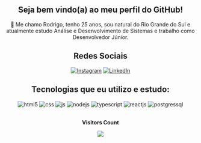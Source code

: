 <div align="center" style="display: inline_block">

## Seja bem vindo(a) ao meu perfil do GitHub!
👋 Me chamo Rodrigo, tenho 25 anos, sou natural do Rio Grande do Sul e atualmente estudo Análise e Desenvolvimento de Sistemas e trabalho como Desenvolvedor Júnior.

<div align="center" style="display: inline_block">

  ## Redes Sociais
[![Instagram](https://img.shields.io/badge/Instagram-E4405F?style=for-the-badge&logo=instagram&logoColor=white)](https://www.instagram.com/rodr.gocardoso)
[![LinkedIn](https://img.shields.io/badge/LinkedIn-0077B5?style=for-the-badge&logo=linkedin&logoColor=white)](https://www.linkedin.com/in/rodrigo-cardoso-0462a1217/)
<div align="center" style="display: inline_block">
  
## Tecnologias que eu utilizo e estudo:
<div align="center" style="display: inline_block">
  <img align="center" alt="html5" src="https://img.shields.io/badge/HTML5-E34F26?style=for-the-badge&logo=html5&logoColor=white" />
  <img align="center" alt="css" src="https://img.shields.io/badge/CSS3-1572B6?style=for-the-badge&logo=css3&logoColor=white" />
  <img align="center" alt="js" src="https://img.shields.io/badge/JavaScript-F7DF1E?style=for-the-badge&logo=javascript&logoColor=black" />
  <img align="center" alt="nodejs" src="https://img.shields.io/badge/Node.js-43853D?style=for-the-badge&logo=node.js&logoColor=white" />
  <img align="center" alt="typescript" src="https://shields.io/badge/TypeScript-3178C6?style=for-the-badge&logo=TypeScript&logoColor=white" />
  <img align="center" alt="reactjs" src="https://img.shields.io/badge/-ReactJs-61DAFB?logo=react&logoColor=white&style=for-the-badge" />
  <img align="center" alt="postgressql" src="https://img.shields.io/badge/postgresql-4169e1?style=for-the-badge&logo=postgresql&logoColor=white" />
</div>

<div align="center">
<br><p align="centre"><b>Visitors Count</b></p>  
<p align="center"><img align="center" src="https://profile-counter.glitch.me/{RCardoso87}/count.svg" /></p> 
<br>
</div>
